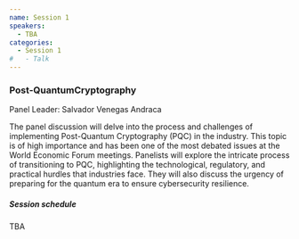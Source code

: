 ```yaml
---
name: Session 1
speakers:
  - TBA
categories:
  - Session 1
#   - Talk
---
```


### Post-QuantumCryptography
Panel Leader: Salvador Venegas Andraca

The panel discussion will delve into the process and challenges of implementing Post-Quantum Cryptography (PQC) in the industry. This topic is of high importance and has been one of the most debated issues at the World Economic Forum meetings. Panelists will explore the intricate process of transitioning to PQC, highlighting the technological, regulatory, and practical hurdles that industries face. They will also discuss the urgency of preparing for the quantum era to ensure cybersecurity resilience.


##### Session schedule

TBA